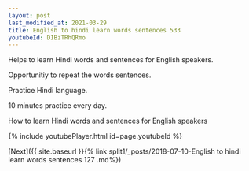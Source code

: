 ```yaml
---
layout: post
last_modified_at: 2021-03-29
title: English to hindi learn words sentences 533 
youtubeId: DIBzTRhQRmo
---
```

 
 
Helps to learn Hindi words and sentences for English speakers.

Opportunitiy to repeat the words sentences. 

Practice Hindi language. 
 
10 minutes practice every day. 
 
How to learn Hindi words and sentences for English speakers 
 
{% include youtubePlayer.html id=page.youtubeId %}
 
 
[Next]({{ site.baseurl }}{% link  split1/_posts/2018-07-10-English to hindi learn words sentences 127 .md%})
 
